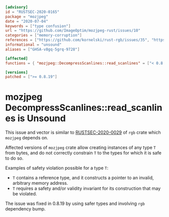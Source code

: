 ```toml
[advisory]
id = "RUSTSEC-2020-0165"
package = "mozjpeg"
date = "2020-07-04"
keywords = ["type confusion"]
url = "https://github.com/ImageOptim/mozjpeg-rust/issues/10"
categories = ["memory-corruption"]
references = ["https://github.com/kornelski/rust-rgb/issues/35", "https://rustsec.org/advisories/RUSTSEC-2020-0029.html"]
informational = "unsound"
aliases = ["GHSA-v8gq-5grq-9728"]

[affected]
functions = { "mozjpeg::DecompressScanlines::read_scanlines" = ["< 0.8.19"] }

[versions]
patched = [">= 0.8.19"]
```

# mozjpeg DecompressScanlines::read_scanlines is Unsound

This issue and vector is similar to [RUSTSEC-2020-0029] of `rgb` crate which `mozjpeg` depends on.

Affected versions of `mozjpeg` crate allow creating instances of any type `T` from bytes,
and do not correctly constrain `T` to the types for which it is safe to do so.

Examples of safety violation possible for a type `T`:

* `T` contains a reference type, and it constructs a pointer to an invalid, arbitrary memory address.
* `T` requires a safety and/or validity invariant for its construction that may be violated.

The issue was fixed in 0.8.19 by using safer types and involving `rgb` dependency bump.

[RUSTSEC-2020-0029]: https://rustsec.org/advisories/RUSTSEC-2020-0029.html
